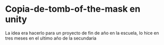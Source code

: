 # Copia-de-tomb-of-the-mask en unity
La idea era hacerlo para un proyecto de fin de año en la escuela, lo hice en tres meses en el ultimo año de la secundaria

